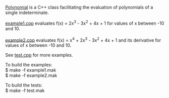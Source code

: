 <p>
<a href="https://www.storage-b.com/math-numerical-analysis/492">Polynomial</a> is a C++ class facilitating the evaluation of polynomials of a single indeterminate.
</p>
<p>
<a href="https://github.com/jachappell/Polynomial/blob/master/example1.cpp">example1.cpp</a> evaluates f(x) =  2x<sup>3</sup> - 3x<sup>2</sup> + 4x + 1 for values of x between -10 and 10.<br /><br /> 
<a href="https://github.com/jachappell/Polynomial/blob/master/example2.cpp">example2.cpp</a> evaluates f(x) =  x<sup>4</sup> + 2x<sup>3</sup> - 3x<sup>2</sup> + 4x + 1 and its derivative for values of x between -10 and 10. 
</p>
<p>
See <a href="https://github.com/jachappell/Polynomial/blob/master/test.cpp">test.cpp</a> for more examples.
</p>
<p>
To build the examples:<br />
$ make -f example1.mak<br />
$ make -f example2.mak
</p>
<p>
To build the tests:<br />
$ make -f test.mak
</p>
